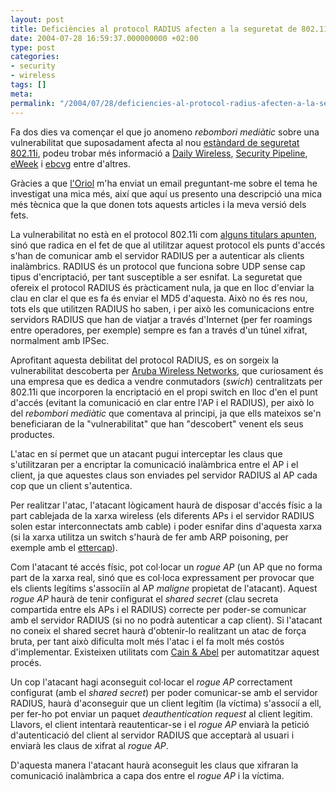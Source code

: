 ```yaml
---
layout: post
title: Deficiències al protocol RADIUS afecten a la seguretat de 802.11i
date: 2004-07-28 16:59:37.000000000 +02:00
type: post
categories:
- security
- wireless
tags: []
meta:
permalink: "/2004/07/28/deficiencies-al-protocol-radius-afecten-a-la-seguretat-de-80211i/"
---
```

Fa dos dies va començar el que jo anomeno _rebombori mediàtic_ sobre una vulnerabilitat que suposadament afecta al nou [estàndard de seguretat 802.11i](/blog/2004/06/25/6/), podeu trobar més informació a [Daily Wireless](http://dailywireless.org/modules.php?name=News&file=article&sid=2864), [Security Pipeline](http://www.securitypipeline.com/network/25600432%3bjsessionid=ZWTWLX4N3P24SQSNDBGCKHY), [eWeek](http://www.eweek.com/article2/0,1759,1627229,00.asp) i [ebcvg](http://www.ebcvg.com/news.php?id=3073) entre d'altres.

Gràcies a que [l'Oriol](http://oriol.joor.net) m'ha enviat un email preguntant-me sobre el tema he investigat una mica més, així que aquí us presento una descripció una mica més tècnica que la que donen tots aquests articles i la meva versió dels fets.

La vulnerabilitat no està en el protocol 802.11i com [alguns titulars apunten](http://www.caballe.com/2004/07/27.html#a3068), sinó que radica en el fet de que al utilitzar aquest protocol els punts d'accés s'han de comunicar amb el servidor RADIUS per a autenticar als clients inalàmbrics. RADIUS és un protocol que funciona sobre UDP sense cap tipus d'encriptació, per tant susceptible a ser esnifat. La seguretat que ofereix el protocol RADIUS és pràcticament nula, ja que en lloc d'enviar la clau en clar el que es fa és enviar el MD5 d'aquesta. Això no és res nou, tots els que utilitzen RADIUS ho saben, i per això les comunicacions entre servidors RADIUS que han de viatjar a través d'Internet (per fer roamings entre operadores, per exemple) sempre es fan a través d'un túnel xifrat, normalment amb IPSec.

Aprofitant aquesta debilitat del protocol RADIUS, es on sorgeix la vulnerabilitat descoberta per [Aruba Wireless Networks](http://www.arubanetworks.com/), que curiosament és una empresa que es dedica a vendre conmutadors (_swich_) centralitzats per 802.11i que incorporen la encriptació en el propi switch en lloc d'en el punt d'accés (evitant la comunicació en clar entre l'AP i el RADIUS), per això lo del _rebombori mediàtic_ que comentava al principi, ja que ells mateixos se'n beneficiaran de la "vulnerabilitat" que han "descobert" venent els seus productes.

L'atac en sí permet que un atacant pugui interceptar les claus que s'utilitzaran per a encriptar la comunicació inalàmbrica entre el AP i el client, ja que aquestes claus son enviades pel servidor RADIUS al AP cada cop que un client s'autentica.

Per realitzar l'atac, l'atacant lògicament haurà de disposar d'accés físic a la part cablejada de la xarxa wireless (els diferents APs i el servidor RADIUS solen estar interconnectats amb cable) i poder esnifar dins d'aquesta xarxa (si la xarxa utilitza un switch s'haurà de fer amb ARP poisoning, per exemple amb el [ettercap](http://ettercap.sf.net)).

Com l'atacant té accés físic, pot col·locar un _rogue AP_ (un AP que no forma part de la xarxa real, sinó que es col·loca expressament per provocar que els clients legítims s'associïn al AP _maligne_ propietat de l'atacant). Aquest _rogue AP_ haurà de tenir configurat el _shared secret_ (clau secreta compartida entre els APs i el RADIUS) correcte per poder-se comunicar amb el servidor RADIUS (si no no podrà autenticar a cap client). Si l'atacant no coneix el shared secret haurà d'obtenir-lo realitzant un atac de força bruta, per tant això dificulta molt més l'atac i el fa molt més costós d'implementar. Existeixen utilitats com [Cain & Abel](http://www.oxid.it/cain.html) per automatitzar aquest procés.

Un cop l'atacant hagi aconseguit col·locar el _rogue AP_ correctament configurat (amb el _shared secret_) per poder comunicar-se amb el servidor RADIUS, haurà d'aconseguir que un client legítim (la víctima) s'associí a ell, per fer-ho pot enviar un paquet _deauthentication request_ al client legitim. Llavors, el client intentarà reautenticar-se i el _rogue AP_ enviarà la petició d'autenticació del client al servidor RADIUS que acceptarà al usuari i enviarà les claus de xifrat al _rogue AP_.

D'aquesta manera l'atacant haurà aconseguit les claus que xifraran la comunicació inalàmbrica a capa dos entre el _rogue AP_ i la víctima.

